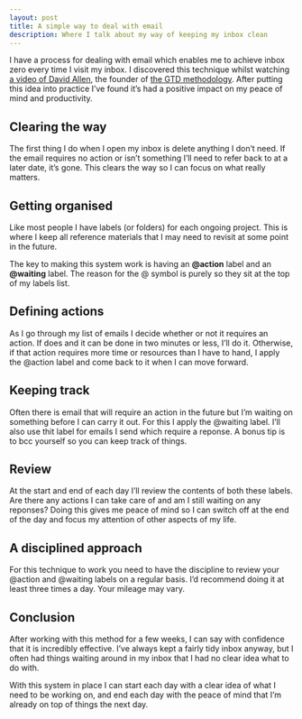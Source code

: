 ```yaml
---
layout: post
title: A simple way to deal with email
description: Where I talk about my way of keeping my inbox clean
---
```


I have a process for dealing with email which enables me to achieve inbox zero every time I visit my inbox. I discovered this technique whilst watching [a video of David Allen](https://www.youtube.com/watch?v=sMvUlLI37jM), the founder of [the GTD methodology](https://gettingthingsdone.com/). After putting this idea into practice I&rsquo;ve found it&rsquo;s had a positive impact on my peace of mind and productivity.

## Clearing the way

The first thing I do when I open my inbox is delete anything I don&rsquo;t need. If the email requires no action or isn&rsquo;t something I&rsquo;ll need to refer back to at a later date, it&rsquo;s gone. This clears the way so I can focus on what really matters.

## Getting organised

Like most people I have labels (or folders) for each ongoing project. This is where I keep all reference materials that I may need to revisit at some point in the future.

The key to making this system work is having an **@action** label and an **@waiting** label. The reason for the @ symbol is purely so they sit at the top of my labels list.

## Defining actions

As I go through my list of emails I decide whether or not it requires an action. If does and it can be done in two minutes or less, I&rsquo;ll do it. Otherwise, if that action requires more time or resources than I have to hand, I apply the @action label and come back to it when I can move forward.

## Keeping track

Often there is email that will require an action in the future but I&rsquo;m waiting on something before I can carry it out. For this I apply the @waiting label. I&rsquo;ll also use thit label for emails I send which require a reponse. A bonus tip is to bcc yourself so you can keep track of things.

## Review

At the start and end of each day I&rsquo;ll review the contents of both these labels. Are there any actions I can take care of and am I still waiting on any reponses? Doing this gives me peace of mind so I can switch off at the end of the day and focus my attention of other aspects of my life.

## A disciplined approach

For this technique to work you need to have the discipline to review your @action and @waiting labels on a regular basis. I&rsquo;d recommend doing it at least three times a day. Your mileage may vary.

## Conclusion

After working with this method for a few weeks, I can say with confidence that it is incredibly effective. I&rsquo;ve always kept a fairly tidy inbox anyway, but I often had things waiting around in my inbox that I had no clear idea what to do with.

With this system in place I can start each day with a clear idea of what I need to be working on, and end each day with the peace of mind that I&rsquo;m already on top of things the next day.
